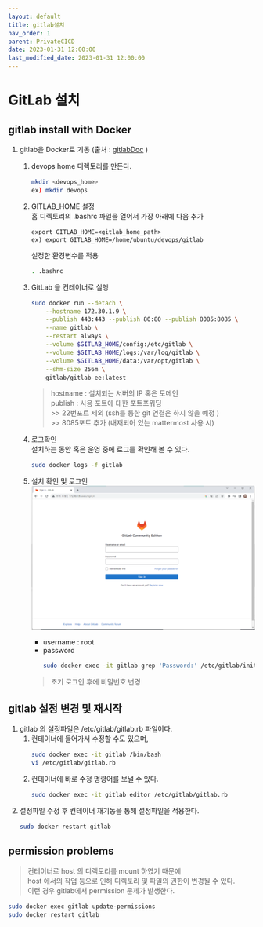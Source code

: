 ```yaml
---
layout: default
title: gitlab설치
nav_order: 1
parent: PrivateCICD
date: 2023-01-31 12:00:00
last_modified_date: 2023-01-31 12:00:00
---
```


# GitLab 설치   

## gitlab install with Docker

1. gitlab을 Docker로 기동 (출처 : [gitlabDoc][gitlab doc docker]  )

   [gitlab doc docker]: https://docs.gitlab.com/ee/install/docker.html "Gitlab Docker"   

    1. devops home 디렉토리를 만든다. 
        ```sh
        mkdir <devops_home>
        ex) mkdir devops
        ``` 
    2. GITLAB_HOME 설정   
        홈 디렉토리의 .bashrc 파일을 열어서 가장 아래에 다음 추가   
        ```
        export GITLAB_HOME=<gitlab_home_path>
        ex) export GITLAB_HOME=/home/ubuntu/devops/gitlab
        ```
        

        설정한 환경변수를 적용   
        ```sh
        . .bashrc
        ```

    3. GitLab 을 컨테이너로 실행   
        ```sh
        sudo docker run --detach \
            --hostname 172.30.1.9 \
            --publish 443:443 --publish 80:80 --publish 8085:8085 \
            --name gitlab \
            --restart always \
            --volume $GITLAB_HOME/config:/etc/gitlab \
            --volume $GITLAB_HOME/logs:/var/log/gitlab \
            --volume $GITLAB_HOME/data:/var/opt/gitlab \
            --shm-size 256m \
            gitlab/gitlab-ee:latest
        ```
        > hostname : 설치되는 서버의 IP 혹은 도메인   
        > publish : 사용 포트에 대한 포트포워딩   
            >> 22번포트 제외 (ssh를 통한 git 연결은 하지 않을 예정 )   
            >> 8085포트 추가 (내재되어 있는 mattermost 사용 시)

    4. 로그확인   
        설치하는 동안 혹은 운영 중에 로그를 확인해 볼 수 있다.    
        ```sh
        sudo docker logs -f gitlab
        ```

    5. 설치 확인 및 로그인   
        ![gitlab 설치](../image/PrivateCICD/gitlab1.png)   

        * username : root
        * password
            ```sh
            sudo docker exec -it gitlab grep 'Password:' /etc/gitlab/initial_root_password
            ```
        
        > 초기 로그인 후에 비밀번호 변경   

## gitlab 설정 변경 및 재시작   
1. gitlab 의 설정파일은 /etc/gitlab/gitlab.rb 파일이다.   
    1. 컨테이너에 들어가서 수정할 수도 있으며, 
        ```sh
        sudo docker exec -it gitlab /bin/bash
        vi /etc/gitlab/gitlab.rb
        ```
    2. 컨테이너에 바로 수정 명령어를 보낼 수 있다. 
        ```sh
        sudo docker exec -it gitlab editor /etc/gitlab/gitlab.rb
        ```
2. 설정파일 수정 후 컨테이너 재기동을 통해 설정파일을 적용한다.   
    ```sh
    sudo docker restart gitlab
    ```


## permission problems   
> 컨테이너로 host 의 디렉토리를 mount 하였기 때문에   
> host 에서의 작업 등으로 인해 디렉토리 및 파일의 권한이 변경될 수 있다.    
> 이런 경우 gitlab에서 permission 문제가 발생한다.    

```sh
sudo docker exec gitlab update-permissions
sudo docker restart gitlab
```